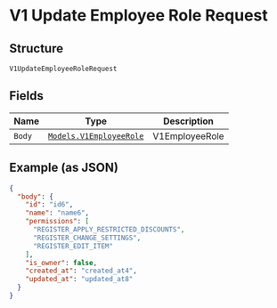 
# V1 Update Employee Role Request

## Structure

`V1UpdateEmployeeRoleRequest`

## Fields

| Name | Type | Description |
|  --- | --- | --- |
| `Body` | [`Models.V1EmployeeRole`](/doc/models/v1-employee-role.md) | V1EmployeeRole |

## Example (as JSON)

```json
{
  "body": {
    "id": "id6",
    "name": "name6",
    "permissions": [
      "REGISTER_APPLY_RESTRICTED_DISCOUNTS",
      "REGISTER_CHANGE_SETTINGS",
      "REGISTER_EDIT_ITEM"
    ],
    "is_owner": false,
    "created_at": "created_at4",
    "updated_at": "updated_at8"
  }
}
```

